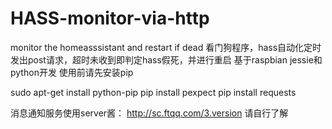 # HASS-monitor-via-http
monitor the homeasssistant and restart if dead
看门狗程序，hass自动化定时发出post请求，超时未收到即判定hass假死，并进行重启
基于raspbian jessie和python开发
使用前请先安装pip

sudo apt-get install python-pip
pip install pexpect
pip install requests

消息通知服务使用server酱：
http://sc.ftqq.com/3.version
请自行了解
